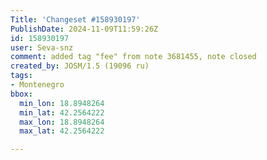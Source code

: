 ```yaml
---
Title: 'Changeset #158930197'
PublishDate: 2024-11-09T11:59:26Z
id: 158930197
user: Seva-snz
comment: added tag "fee" from note 3681455, note closed
created_by: JOSM/1.5 (19096 ru)
tags:
- Montenegro
bbox:
  min_lon: 18.8948264
  min_lat: 42.2564222
  max_lon: 18.8948264
  max_lat: 42.2564222

---
```

